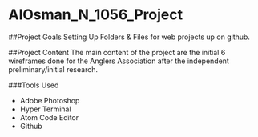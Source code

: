 # AlOsman_N_1056_Project


##Project Goals
Setting Up Folders &amp; Files for web projects up on github.

##Project Content
The main content of the project are the initial 6 wireframes done for the Anglers Association after the independent preliminary/initial research.

###Tools Used
* Adobe Photoshop
* Hyper Terminal
* Atom Code Editor
* Github
